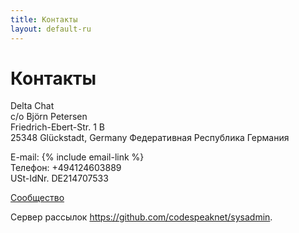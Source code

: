 ```yaml
---
title: Контакты
layout: default-ru
---
```




<!-- GENERATED FILE -- DO NOT EDIT -->



# Контакты

Delta Chat  
c/o Björn Petersen  
Friedrich-Ebert-Str. 1 B  
25348 Glückstadt, Germany
Федеративная Республика Германия

E-mail: {% include email-link %}  
Телефон: +494124603889  
USt-IdNr. DE214707533

[Сообщество](contribute)

Сервер рассылок <https://github.com/codespeaknet/sysadmin>.
